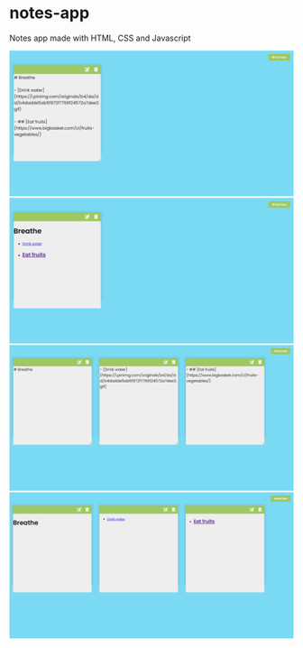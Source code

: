 # notes-app
Notes app made with HTML, CSS and Javascript

![Adding note](https://github.com/ClaudioNoggueira/notes-app/blob/main/screenshots/Adding-note.png)
![New note](https://github.com/ClaudioNoggueira/notes-app/blob/main/screenshots/new-note.png)
![Adding multiple notes](https://github.com/ClaudioNoggueira/notes-app/blob/main/screenshots/adding-three-notes.png)
![Multiple notes](https://github.com/ClaudioNoggueira/notes-app/blob/main/screenshots/three-new-notes.png)
